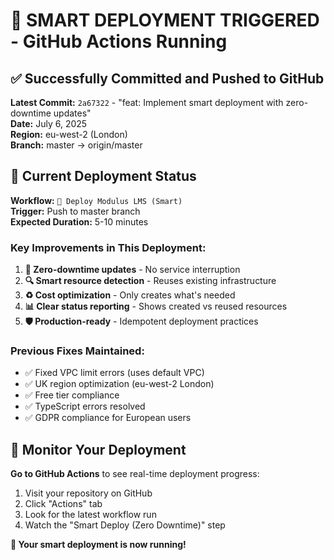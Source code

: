 # 🚀 SMART DEPLOYMENT TRIGGERED - GitHub Actions Running

## ✅ Successfully Committed and Pushed to GitHub

**Latest Commit:** `2a67322` - "feat: Implement smart deployment with zero-downtime updates"  
**Date:** July 6, 2025  
**Region:** eu-west-2 (London)  
**Branch:** master → origin/master  

## 🎯 Current Deployment Status

**Workflow:** `🚀 Deploy Modulus LMS (Smart)`  
**Trigger:** Push to master branch  
**Expected Duration:** 5-10 minutes  

### **Key Improvements in This Deployment:**
1. **🔄 Zero-downtime updates** - No service interruption
2. **🔍 Smart resource detection** - Reuses existing infrastructure
3. **♻️ Cost optimization** - Only creates what's needed
4. **📊 Clear status reporting** - Shows created vs reused resources
5. **🛡️ Production-ready** - Idempotent deployment practices

### **Previous Fixes Maintained:**
- ✅ Fixed VPC limit errors (uses default VPC)
- ✅ UK region optimization (eu-west-2 London)
- ✅ Free tier compliance
- ✅ TypeScript errors resolved
- ✅ GDPR compliance for European users

## 📱 Monitor Your Deployment

**Go to GitHub Actions** to see real-time deployment progress:
1. Visit your repository on GitHub
2. Click "Actions" tab
3. Look for the latest workflow run
4. Watch the "Smart Deploy (Zero Downtime)" step

**🎉 Your smart deployment is now running!**
